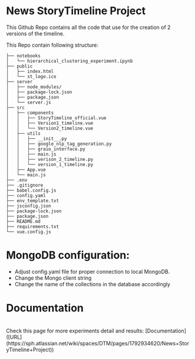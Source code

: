 # News StoryTimeline Project
This Github Repo contains all the code that use for the creation of 2 versions of the timeline.

This Repo contain following structure:
```
├── notebooks
│   └── hierarchical_clustering_experiment.ipynb
├── public
│   ├── index.html
│   └── st_logo.ico
├── server
│   ├── node_modules/
│   ├── package-lock.json
│   ├── package.json
│   └── server.js
├── src
│   ├── components
│   │   ├── StoryTimeline_official.vue
│   │   ├── Version1_timeline.vue
│   │   └── Version2_timeline.vue
│   ├── utils
│   │   ├── __init__.py
│   │   ├── google_nlp_tag_generation.py
│   │   ├── graio_interface.py
│   │   ├── main.js
│   │   ├── verison_2_timeline.py
│   │   └── version_1_timeline.py
│   ├── App.vue
│   └── main.js
├── .env
├── .gitignore
├── babel.config.js
├── config.yaml
├── env_template.txt
├── jsconfig.json
├── package-lock.json
├── package.json
├── README.md
├── requirements.txt
└── vue.config.js

```

# MongoDB configuration:
- Adjust config.yaml file for proper connection to local MongoDB.
- Change the Mongo client string
- Change the name of the collections in the database accordingly


# Documentation
<br>
Check this page for more experiments detail and results: [Documentation]([URL](https://sph.atlassian.net/wiki/spaces/DTM/pages/1792934620/News+StoryTimeline+Project))



